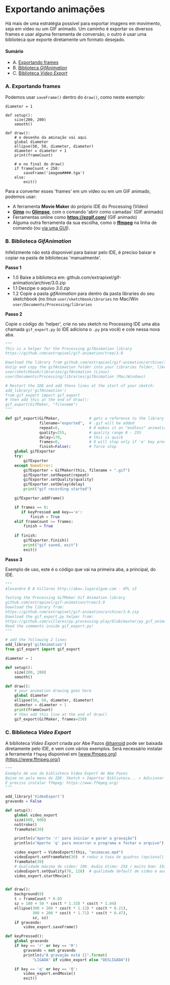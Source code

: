 # Exportando animações

Há mais de uma estratégia possível para exportar imagens em movimento, seja em vídeo ou um GIF animado. Um caminho é exportar os diversos frames e usar alguma ferramenta de conversão, o outro é usar uma biblioteca que exporte diretamente um formato desejado.

#### Sumário

- A. [Exportando frames](#a-exportando-frames)
- B. [Biblioteca *GifAnimation*](#b-biblioteca-gifanimation)
- C. [Biblioteca *Video Export*](#c-biblioteca-video-export)

### A. Exportando frames

Podemos usar `saveFrame()` dentro do `draw()`, como neste exemplo:

```pyde
diameter = 1

def setup():
    size(200, 200)
    smooth()

def draw():
    # o desenho da aminação vai aqui
    global diameter
    ellipse(50, 50, diameter, diameter)
    diameter = diameter + 1
    print(frameCount)
    
    # e no final do draw()
    if frameCount < 250:
        saveFrame('imagem####.tga')
    else:
        exit()
```
Para a converter esses 'frames' em um vídeo ou em um GIF animado, podemos usar:
- A ferramenta **Movie Maker** do próprio IDE do Processing (Vídeo)
- [**Gimp**](https://gimp.org) ou [**Glimpse**](http://https://glimpse-editor.org/), com o comando 'abrir como camadas' (GIF animado)
- Ferramentas online como **https://ezgif.com/** (GIF animado)
- Alguma outra ferramenta da sua escolha, como o [**ffmpeg**](http//www.ffmpeg.org) na linha de comando (ou [via uma GUI](https://github.com/amiaopensource/ffmpeg-amia-wiki/wiki/3%29-Graphical-User-Interface-Applications-using-FFmpeg)).

### B. Biblioteca *GifAnimation*
    
Infelizmente não está disponível para baixar pelo IDE, é preciso baixar e copiar na pasta de bibliotecas 'manualmente'.

**Passo 1**
- 1.0 Baixe a biblioteca em: github.com/extrapixel/gif-animation/archive/3.0.zip
- 1.1 Deszipe o aquivo *3.0.zip*
- 1.2 Copie a pasta *gifAnimation* para dentro da pasta libraries do seu sketchbook (no linux `user/sketchbook/ibraries` no Mac/Win `user/Documents/Processing/libraries`

**Passo 2** 

Copie o código do 'helper', crie no seu sketch no Processing IDE uma aba chamada `gif_export.py` (o IDE adiciona o `.py` pra você) e cole nessa nova aba.

```python
"""
This is a helper for the Processing gifAnimation library
https://github.com/extrapixel/gif-animation/tree/3.0

Download the library from github.com/extrapixel/gif-animation/archive/3.0.zip 
Unzip and copy the gifAnimation folder into your libraries folder, like shown below:
user/sketchbook/libraries/gifAnimation (Linux) 
user/Documents/Processing/libraries/gifAnimation (Mac/Windows) 

# Restart the IDE and add these lines at the start of your sketch:
add_library('gifAnimation')
from gif_export import gif_export
# then add this at the end of draw():
gif_export(GifMaker, "filename")
"""

def gif_export(GifMaker,             # gets a reference to the library
               filename="exported",  # .gif will be added
               repeat=0,             # 0 makes it an "endless" animation
               quality=255,          # quality range 0 - 255
               delay=170,            # this is quick
               frames=0,             # 0 will stop only if 'e' key pressed
               finish=False):        # force stop
    global gifExporter
    try:
        gifExporter
    except NameError:
        gifExporter = GifMaker(this, filename + ".gif")
        gifExporter.setRepeat(repeat)
        gifExporter.setQuality(quality)
        gifExporter.setDelay(delay)
        print("gif recording started")

    gifExporter.addFrame()

    if frames == 0:
       if keyPressed and key=='e':
           finish = True
    elif frameCount >= frames:
        finish = True
                
    if finish:
        gifExporter.finish()
        print("gif saved, exit")
        exit()
```

**Passo 3**

Exemplo de uso, este é o código que vai na primeira aba, a principal, do IDE.

```python
"""
Alexandre B A Villares http://abav.lugaralgum.com - GPL v3 

Testing the Processing GifMaker Gif Animation library
github.com/extrapixel/gif-animation/tree/3.0
Download the library from:
https://github.com/extrapixel/gif-animation/archive/3.0.zip
Download the gif_export.py helper from:
https://github.com/villares/py.processing-play/blob/master/py_gif_animation_test/gif_export.py
Read the comments inside gif_export.py!
"""

# add the following 2 lines
add_library('gifAnimation')
from gif_export import gif_export

diameter = 1

def setup():
    size(200, 200)
    smooth()

def draw():
    # your animation drawing goes here
    global diameter
    ellipse(50, 50, diameter, diameter)
    diameter = diameter + 1
    print(frameCount)
    # then add this line at the end of draw()
    gif_export(GifMaker, frames=250)
```
    
### C. Biblioteca *Video Export*
    
A biblioteca *Video Export* criada por Abe Pazos [@hamoid](https://github.com/hamoid) pode ser baixada diretamente pelo IDE, e vem com vários exemplos. Será necessário instalar a ferramenta `ffmpeg` disponível em [www.ffmpeg.org](https://www.ffmpeg.org/)

```python
"""
Exemplo de uso da biblioteca Video Export de Abe Pazos
Baixe no pelo menu do IDE: Sketch > Importar Biblioteca... > Adicionar Biblioteca...
É preciso instalar ffmpeg: https://www.ffmpeg.org/
"""

add_library('VideoExport')
gravando = False

def setup():
    global video_export
    size(600, 600)
    noStroke()
    frameRate(30)

    println(u"Aperte 'r' para iniciar e parar a gravação")
    println(u"Aperte 'q' para encerrar o programa e fechar o arquivo")

    video_export = VideoExport(this, "animacao.mp4")
    videoExport.setFrameRate(30)  # reduz a taxa de quadros (opcional)
    frameRate(30)
    # Qualidade máxima de vídeo: 100. Audio ótimo: 256 / muito bom: 192
    videoExport.setQuality(70, 128)  # qualidade default de vídeo e audio
    video_export.startMovie()


def draw():
    background(0)
    t = frameCount * 0.03
    sz = 100 + 50 * cos(t * 1.33) * cos(t * 1.84)
    ellipse(300 + 200 * cos(t * 1.13) * cos(t * 0.21),
            300 + 200 * cos(t * 1.71) * cos(t * 0.47),
            sz, sz)
    if gravando:
        video_export.saveFrame()

def keyPressed():
    global gravando
    if key == 'r' or key == 'R':
        gravando = not gravando
        println(u"A gravação está {}".format(
            "LIGADA" if video_export else "DESLIGADA"))

    if key == 'q' or key == 'Q':
        video_export.endMovie()
        exit()

```
